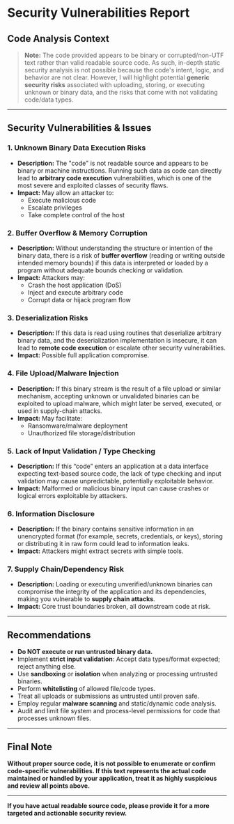 # Security Vulnerabilities Report

## Code Analysis Context

> **Note:** The code provided appears to be binary or corrupted/non-UTF text rather than valid readable source code. As such, in-depth static security analysis is not possible because the code's intent, logic, and behavior are not clear. However, I will highlight potential **generic security risks** associated with uploading, storing, or executing unknown or binary data, and the risks that come with not validating code/data types.

---

## Security Vulnerabilities & Issues

### 1. **Unknown Binary Data Execution Risks**
- **Description:** The "code" is not readable source and appears to be binary or machine instructions. Running such data as code can directly lead to **arbitrary code execution** vulnerabilities, which is one of the most severe and exploited classes of security flaws.
- **Impact:** May allow an attacker to:
  - Execute malicious code
  - Escalate privileges
  - Take complete control of the host

### 2. **Buffer Overflow & Memory Corruption**
- **Description:** Without understanding the structure or intention of the binary data, there is a risk of **buffer overflow** (reading or writing outside intended memory bounds) if this data is interpreted or loaded by a program without adequate bounds checking or validation.
- **Impact:** Attackers may:
  - Crash the host application (DoS)
  - Inject and execute arbitrary code
  - Corrupt data or hijack program flow

### 3. **Deserialization Risks**
- **Description:** If this data is read using routines that deserialize arbitrary binary data, and the deserialization implementation is insecure, it can lead to **remote code execution** or escalate other security vulnerabilities.
- **Impact:** Possible full application compromise.

### 4. **File Upload/Malware Injection**
- **Description:** If this binary stream is the result of a file upload or similar mechanism, accepting unknown or unvalidated binaries can be exploited to upload malware, which might later be served, executed, or used in supply-chain attacks.
- **Impact:** May facilitate:
  - Ransomware/malware deployment
  - Unauthorized file storage/distribution

### 5. **Lack of Input Validation / Type Checking**
- **Description:** If this “code” enters an application at a data interface expecting text-based source code, the lack of type checking and input validation may cause unpredictable, potentially exploitable behavior.
- **Impact:** Malformed or malicious binary input can cause crashes or logical errors exploitable by attackers.

### 6. **Information Disclosure**
- **Description:** If the binary contains sensitive information in an unencrypted format (for example, secrets, credentials, or keys), storing or distributing it in raw form could lead to information leaks.
- **Impact:** Attackers might extract secrets with simple tools.

### 7. **Supply Chain/Dependency Risk**
- **Description:** Loading or executing unverified/unknown binaries can compromise the integrity of the application and its dependencies, making you vulnerable to **supply chain attacks**.
- **Impact:** Core trust boundaries broken, all downstream code at risk.

---

## Recommendations

- **Do NOT execute or run untrusted binary data.**
- Implement **strict input validation**: Accept data types/format expected; reject anything else.
- Use **sandboxing** or **isolation** when analyzing or processing untrusted binaries.
- Perform **whitelisting** of allowed file/code types.
- Treat all uploads or submissions as untrusted until proven safe.
- Employ regular **malware scanning** and static/dynamic code analysis.
- Audit and limit file system and process-level permissions for code that processes unknown files.

---

## Final Note

**Without proper source code, it is not possible to enumerate or confirm code-specific vulnerabilities. If this text represents the actual code maintained or handled by your application, treat it as highly suspicious and review all points above.**

---

**If you have actual readable source code, please provide it for a more targeted and actionable security review.**